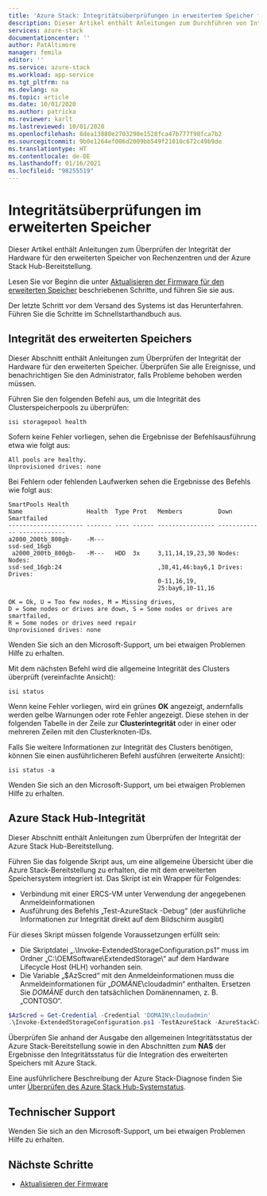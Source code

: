 ```yaml
---
title: 'Azure Stack: Integritätsüberprüfungen in erweitertem Speicher für Modular Data Center-Blobspeicher'
description: Dieser Artikel enthält Anleitungen zum Durchführen von Integritätsüberprüfungen im erweiterten Speicher für den Modular Data Center-Blobspeicher.
services: azure-stack
documentationcenter: ''
author: PatAltimore
manager: femila
editor: ''
ms.service: azure-stack
ms.workload: app-service
ms.tgt_pltfrm: na
ms.devlang: na
ms.topic: article
ms.date: 10/01/2020
ms.author: patricka
ms.reviewer: karlt
ms.lastreviewed: 10/01/2020
ms.openlocfilehash: 8dea13880e2703290e1528fca47b777f98fca7b2
ms.sourcegitcommit: 9b0e1264ef006d2009bb549f21010c672c49b9de
ms.translationtype: HT
ms.contentlocale: de-DE
ms.lasthandoff: 01/16/2021
ms.locfileid: "98255519"
---
```

# <a name="extended-storage-health-checks"></a>Integritätsüberprüfungen im erweiterten Speicher

Dieser Artikel enthält Anleitungen zum Überprüfen der Integrität der Hardware für den erweiterten Speicher von Rechenzentren und der Azure Stack Hub-Bereitstellung.

Lesen Sie vor Beginn die unter [Aktualisieren der Firmware für den erweiterten Speicher]() beschriebenen Schritte, und führen Sie sie aus.

Der letzte Schritt vor dem Versand des Systems ist das Herunterfahren. Führen Sie die Schritte im Schnellstarthandbuch aus.

## <a name="extended-storage-health"></a>Integrität des erweiterten Speichers

Dieser Abschnitt enthält Anleitungen zum Überprüfen der Integrität der Hardware für den erweiterten Speicher.
Überprüfen Sie alle Ereignisse, und benachrichtigen Sie den Administrator, falls Probleme behoben werden müssen. 


Führen Sie den folgenden Befehl aus, um die Integrität des Clusterspeicherpools zu überprüfen:
```console
isi storagepool health
```

Sofern keine Fehler vorliegen, sehen die Ergebnisse der Befehlsausführung etwa wie folgt aus:
```console
All pools are healthy.
Unprovisioned drives: none
```

Bei Fehlern oder fehlenden Laufwerken sehen die Ergebnisse des Befehls wie folgt aus:

```console
SmartPools Health
Name                  Health  Type Prot   Members          Down          Smartfailed
--------------------- ------- ---- ------ ---------------- ------------- -------------
a2000_200tb_800gb-    -M---
ssd-sed_16gb
 a2000_200tb_800gb-   -M---   HDD  3x     3,11,14,19,23,30 Nodes:        Nodes:
ssd-sed_16gb:24                           ,38,41,46:bay6,1 Drives:       Drives:
                                          0-11,16,19,
                                          25:bay6,10-11,16

OK = Ok, U = Too few nodes, M = Missing drives,
D = Some nodes or drives are down, S = Some nodes or drives are smartfailed,
R = Some nodes or drives need repair
Unprovisioned drives: none
```

Wenden Sie sich an den Microsoft-Support, um bei etwaigen Problemen Hilfe zu erhalten.

Mit dem nächsten Befehl wird die allgemeine Integrität des Clusters überprüft (vereinfachte Ansicht):
```console
isi status
```

Wenn keine Fehler vorliegen, wird ein grünes **OK** angezeigt, andernfalls werden gelbe Warnungen oder rote Fehler angezeigt. Diese stehen in der folgenden Tabelle in der Zeile zur **Clusterintegrität** oder in einer oder mehreren Zeilen mit den Clusterknoten-IDs.

Falls Sie weitere Informationen zur Integrität des Clusters benötigen, können Sie einen ausführlicheren Befehl ausführen (erweiterte Ansicht):
```console
isi status -a
```

Wenden Sie sich an den Microsoft-Support, um bei etwaigen Problemen Hilfe zu erhalten.

## <a name="azure-stack-hub-health"></a>Azure Stack Hub-Integrität

Dieser Abschnitt enthält Anleitungen zum Überprüfen der Integrität der Azure Stack Hub-Bereitstellung.

Führen Sie das folgende Skript aus, um eine allgemeine Übersicht über die Azure Stack-Bereitstellung zu erhalten, die mit dem erweiterten Speichersystem integriert ist. Das Skript ist ein Wrapper für Folgendes:
- Verbindung mit einer ERCS-VM unter Verwendung der angegebenen Anmeldeinformationen
- Ausführung des Befehls „Test-AzureStack -Debug“ (der ausführliche Informationen zur Integrität direkt auf dem Bildschirm ausgibt)

Für dieses Skript müssen folgende Voraussetzungen erfüllt sein:
- Die Skriptdatei „.\Invoke-ExtendedStorageConfiguration.ps1“ muss im Ordner „C:\OEMSoftware\ExtendedStorage\“ auf dem Hardware Lifecycle Host (HLH) vorhanden sein.
- Die Variable „$AzScred“ mit den Anmeldeinformationen muss die Anmeldeinformationen für „*DOMÄNE*\cloudadmin“ enthalten. Ersetzen Sie *DOMÄNE* durch den tatsächlichen Domänennamen, z. B. „CONTOSO“.


```powershell
$AzScred = Get-Credential -Credential 'DOMAIN\cloudadmin'
.\Invoke-ExtendedStorageConfiguration.ps1 -TestAzureStack -AzureStackCred $AzScred
```

Überprüfen Sie anhand der Ausgabe den allgemeinen Integritätsstatus der Azure Stack-Bereitstellung sowie in den Abschnitten zum **NAS** der Ergebnisse den Integritätsstatus für die Integration des erweiterten Speichers mit Azure Stack.

Eine ausführlichere Beschreibung der Azure Stack-Diagnose finden Sie unter [Überprüfen des Azure Stack Hub-Systemstatus](../operator/azure-stack-diagnostic-test.md).

## <a name="technical-support"></a>Technischer Support

Wenden Sie sich an den Microsoft-Support, um bei etwaigen Problemen Hilfe zu erhalten.

## <a name="next-steps"></a>Nächste Schritte

- [Aktualisieren der Firmware]()